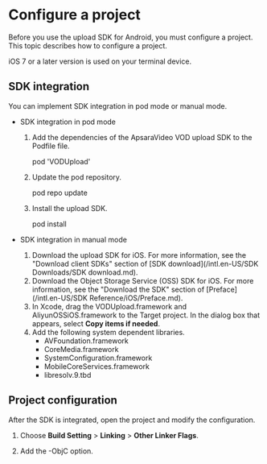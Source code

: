 # Configure a project

Before you use the upload SDK for Android, you must configure a project. This topic describes how to configure a project.

iOS 7 or a later version is used on your terminal device.

## SDK integration

You can implement SDK integration in pod mode or manual mode.

-   SDK integration in pod mode
    1.  Add the dependencies of the ApsaraVideo VOD upload SDK to the Podfile file.

        pod 'VODUpload'

    2.  Update the pod repository.

        pod repo update

    3.  Install the upload SDK.

        pod install

-   SDK integration in manual mode
    1.  Download the upload SDK for iOS. For more information, see the "Download client SDKs" section of [SDK download](/intl.en-US/SDK Downloads/SDK download.md).
    2.  Download the Object Storage Service \(OSS\) SDK for iOS. For more information, see the "Download the SDK" section of [Preface](/intl.en-US/SDK Reference/iOS/Preface.md).
    3.  In Xcode, drag the VODUpload.framework and AliyunOSSiOS.framework to the Target project. In the dialog box that appears, select **Copy items if needed**.
    4.  Add the following system dependent libraries.
        -   AVFoundation.framework
        -   CoreMedia.framework
        -   SystemConfiguration.framework
        -   MobileCoreServices.framework
        -   libresolv.9.tbd

## Project configuration

After the SDK is integrated, open the project and modify the configuration.

1.  Choose **Build Setting** \> **Linking** \> **Other Linker Flags**.

2.  Add the -ObjC option.



